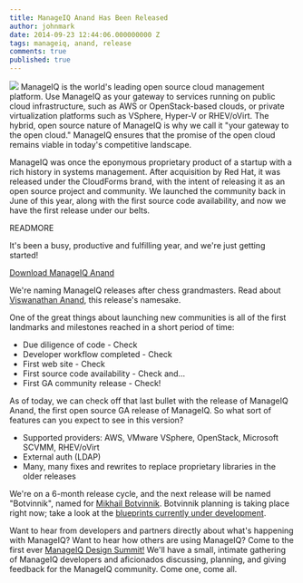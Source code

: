```yaml
---
title: ManageIQ Anand Has Been Released
author: johnmark
date: 2014-09-23 12:44:06.000000000 Z
tags: manageiq, anand, release
comments: true
published: true
---
```


<img src="http://community.redhat.com/images/blog/manageiq-vertical.png"> ManageIQ is the world's leading open source cloud management platform. Use ManageIQ as your gateway to services running on public cloud infrastructure, such as AWS or OpenStack-based clouds, or private virtualization platforms such as VSphere, Hyper-V or RHEV/oVirt. The hybrid, open source nature of ManageIQ is why we call it "your gateway to the open cloud." ManageIQ ensures that the promise of the open cloud remains viable in today's competitive landscape.  

ManageIQ was once the eponymous proprietary product of a startup with a rich history in systems management. After acquisition by Red Hat, it was released under the CloudForms brand, with the intent of releasing it as an open source project and community. We launched the community back in June of this year, along with the first source code availability, and now we have the first release under our belts.

READMORE

It's been a busy, productive and fulfilling year, and we're just getting started! 

[Download ManageIQ Anand](http://manageiq.org/download)

We're naming ManageIQ releases after chess grandmasters. Read about [Viswanathan Anand](http://en.wikipedia.org/wiki/Viswanathan_Anand), this release's namesake.

One of the great things about launching new communities is all of the first landmarks and milestones reached in a short period of time:

- Due diligence of code - Check
- Developer workflow completed - Check
- First web site - Check
- First source code availability - Check and…
- First GA community release - Check!

As of today, we can check off that last bullet with the release of ManageIQ Anand, the first open source GA release of ManageIQ. So what sort of features can you expect to see in this version?

- Supported providers: AWS, VMware VSphere, OpenStack, Microsoft SCVMM, RHEV/oVirt
- External auth (LDAP)
- Many, many fixes and rewrites to replace proprietary libraries in the older releases

We're on a 6-month release cycle, and the next release will be named "Botvinnik", named for [Mikhail Botvinnik](http://en.wikipedia.org/wiki/Mikhail_Botvinnik). Botvinnik planning is taking place right now; take a look at the [blueprints currently under development](http://talk.manageiq.org/category/developers/blueprints).

Want to hear from developers and partners directly about what's happening with ManageIQ? Want to hear how others are using ManageIQ? Come to the first ever [ManageIQ Design Summit!](http://miqdevsummmit14.eventbrite.com/) We'll have a small, intimate gathering of ManageIQ developers and aficionados discussing, planning, and giving feedback for the ManageIQ community. Come one, come all.